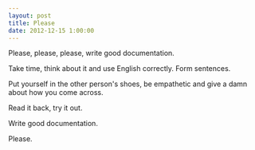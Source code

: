```yaml
---
layout: post
title: Please
date: 2012-12-15 1:00:00
---
```


Please, please, please, write good documentation.

Take time, think about it and use English correctly. Form sentences.

Put yourself in the other person's shoes, be empathetic and give a damn about how you come across.

Read it back, try it out.

Write good documentation.

Please.
